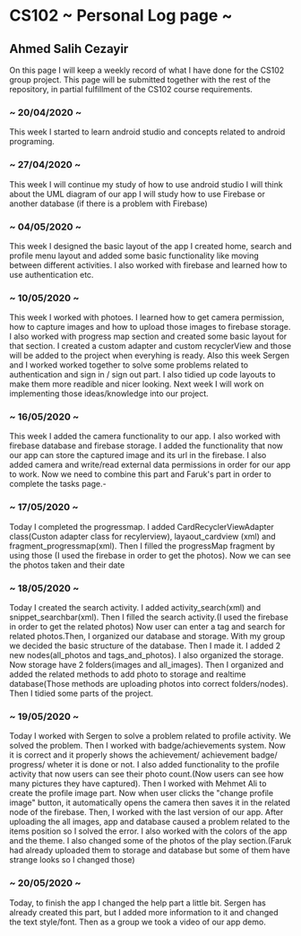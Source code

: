 # CS102 ~ Personal Log page ~

## Ahmed Salih Cezayir 

On this page I will keep a weekly record of what I have done for the CS102 group project. This page will be submitted together with the rest of the repository, in partial fulfillment of the CS102 course requirements.

### ~ 20/04/2020 ~
This week I started to learn android studio and concepts related to android programing.

### ~ 27/04/2020 ~
This week I will continue my study of how to use android studio
I will think about the UML diagram of our app
I will study how to use Firebase or another database (if there is a problem with Firebase)  

### ~ 04/05/2020 ~
This week I designed the basic layout of the app
I created home, search and profile menu layout and added some basic functionality like moving between different activities. I also worked with firebase and learned how to use authentication etc.

### ~ 10/05/2020 ~
This week I worked with photoes. I learned how to get camera permission, how to capture images and how to upload those images to firebase storage. I also worked with progress map section and created some basic layout for that section. I created a custom adapter and custom recyclerView and those will be added to the project when everyhing is ready. Also this week Sergen and I worked worked together to solve some problems related to authentication and sign in / sign out part. I also tidied up code layouts to make them more readible and nicer looking. Next week I will work on implementing those ideas/knowledge into our project.

### ~ 16/05/2020 ~
This week I added the camera functionality to our app. I also worked with firebase database and firebase storage. I added the functionality that now our app can store the captured image and its url in the firebase. I also added camera and write/read external data permissions in order for our app to work. Now we need to combine this part and Faruk's part in order to complete the tasks page.-

### ~ 17/05/2020 ~
Today I completed the progressmap. I added CardRecyclerViewAdapter class(Custon adapter class for recylerview), layaout_cardview (xml) and fragment_progressmap(xml). Then I filled the progressMap fragment by using those (I used the firebase in order to get the photos). Now we can see the photos taken and their date

### ~ 18/05/2020 ~
Today I created the search activity. I added activity_search(xml) and snippet_searchbar(xml). Then I filled the search activity.(I used the firebase in order to get the related photos) Now user can enter a tag and search for related photos.Then, I organized our database and storage. With my group we decided the basic structure of the database. Then I made it. I added 2 new nodes(all_photos and tags_and_photos). I also organized the storage. Now storage have 2 folders(images and all_images). Then I organized and added the related methods to add photo to storage and realtime database(Those methods are uploading photos into correct folders/nodes). Then I tidied some parts of the project. 


### ~ 19/05/2020 ~
Today I worked with Sergen to solve a problem related to profile activity. We solved the problem. Then I worked with badge/achievements system. Now it is correct and it properly shows the achievement/ achievement badge/ progress/ wheter it is done or not. I also added functionality to the profile activity that now users can see their photo count.(Now users can see how many pictures they have captured). Then I worked with Mehmet Ali to create the profile image part. Now when user clicks the "change profile image" button, it automatically opens the camera then saves it in the related node of the firebase. Then, I worked with the last version of our app. After uploading the all images, app and database caused a problem related to the items position so I solved the error. I also worked with the colors of the app and the theme. I also changed some of the photos of the play section.(Faruk had already uploaded them to storage and database but some of them have strange looks so I changed those)

### ~ 20/05/2020 ~
Today, to finish the app I changed the help part a little bit. Sergen has already created this part, but I added more information to it and changed the text style/font. Then as a group we took a video of our app demo.